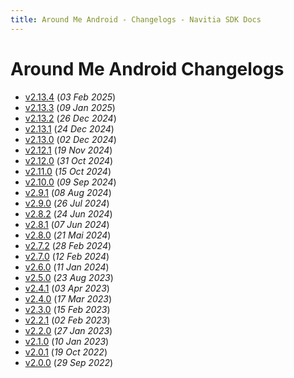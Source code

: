 ```yaml
---
title: Around Me Android - Changelogs - Navitia SDK Docs
---
```


# Around Me Android Changelogs

* [v2.13.4](releases/2.13.4/index.md) (_03 Feb 2025_)
* [v2.13.3](releases/2.13.3/index.md) (_09 Jan 2025_)
* [v2.13.2](releases/2.13.2/index.md) (_26 Dec 2024_)
* [v2.13.1](releases/2.13.1/index.md) (_24 Dec 2024_)
* [v2.13.0](releases/2.13.0/index.md) (_02 Dec 2024_)
* [v2.12.1](releases/2.12.1/index.md) (_19 Nov 2024_)
* [v2.12.0](releases/2.12.0/index.md) (_31 Oct 2024_)
* [v2.11.0](releases/2.11.0/index.md) (_15 Oct 2024_)
* [v2.10.0](releases/2.10.0/index.md) (_09 Sep 2024_)
* [v2.9.1](releases/2.9.1/index.md) (_08 Aug 2024_)
* [v2.9.0](releases/2.9.0/index.md) (_26 Jul 2024_)
* [v2.8.2](releases/2.8.2/index.md) (_24 Jun 2024_)
* [v2.8.1](releases/2.8.1/index.md) (_07 Jun 2024_)
* [v2.8.0](releases/2.8.0/index.md) (_21 Mai 2024_)
* [v2.7.2](releases/2.7.2/index.md) (_28 Feb 2024_)
* [v2.7.0](releases/2.7.0/index.md) (_12 Feb 2024_)
* [v2.6.0](releases/2.6.0/index.md) (_11 Jan 2024_)
* [v2.5.0](releases/2.5.0/index.md) (_23 Aug 2023_)
* [v2.4.1](releases/2.4.1/index.md) (_03 Apr 2023_)
* [v2.4.0](releases/2.4.0/index.md) (_17 Mar 2023_)
* [v2.3.0](releases/2.3.0/index.md) (_15 Feb 2023_)
* [v2.2.1](releases/2.2.1/index.md) (_02 Feb 2023_)
* [v2.2.0](releases/2.2.0/index.md) (_27 Jan 2023_)
* [v2.1.0](releases/2.1.0/index.md) (_10 Jan 2023_)
* [v2.0.1](releases/2.0.1/index.md) (_19 Oct 2022_)
* [v2.0.0](releases/2.0.0/index.md) (_29 Sep 2022_)

